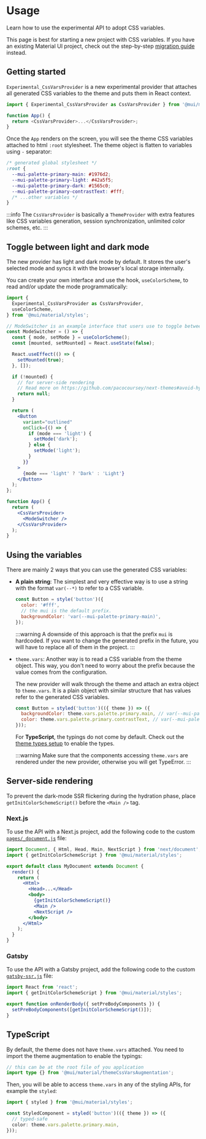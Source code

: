 # Usage

<p class="description">Learn how to use the experimental API to adopt CSS variables.</p>

<!-- TODO: add link to the migration page -->

This page is best for starting a new project with CSS variables. If you have an existing Material UI project, check out the step-by-step [migration guide](/material-ui/experimental-api/css-variables/migration/) instead.

## Getting started

`Experimental_CssVarsProvider` is a new experimental provider that attaches all generated CSS variables to the theme and puts them in React context.

```js
import { Experimental_CssVarsProvider as CssVarsProvider } from '@mui/material/styles';

function App() {
  return <CssVarsProvider>...</CssVarsProvider>;
}
```

Once the `App` renders on the screen, you will see the theme CSS variables attached to html `:root` stylesheet. The theme object is flatten to variables using `-` separator:

```css
/* generated global stylesheet */
:root {
  --mui-palette-primary-main: #1976d2;
  --mui-palette-primary-light: #42a5f5;
  --mui-palette-primary-dark: #1565c0;
  --mui-palette-primary-contrastText: #fff;
  /* ...other variables */
}
```

:::info
The `CssVarsProvider` is basically a `ThemeProvider` with extra features like CSS variables generation, session synchronization, unlimited color schemes, etc.
:::

## Toggle between light and dark mode

The new provider has light and dark mode by default. It stores the user's selected mode and syncs it with the browser's local storage internally.

You can create your own interface and use the hook, `useColorScheme`, to read and/or update the mode programmatically:

```jsx
import {
  Experimental_CssVarsProvider as CssVarsProvider,
  useColorScheme,
} from '@mui/material/styles';

// ModeSwitcher is an example interface that users use to toggle between modes.
const ModeSwitcher = () => {
  const { mode, setMode } = useColorScheme();
  const [mounted, setMounted] = React.useState(false);

  React.useEffect(() => {
    setMounted(true);
  }, []);

  if (!mounted) {
    // for server-side rendering
    // Read more on https://github.com/pacocoursey/next-themes#avoid-hydration-mismatch
    return null;
  }

  return (
    <Button
      variant="outlined"
      onClick={() => {
        if (mode === 'light') {
          setMode('dark');
        } else {
          setMode('light');
        }
      }}
    >
      {mode === 'light' ? 'Dark' : 'Light'}
    </Button>
  );
};

function App() {
  return (
    <CssVarsProvider>
      <ModeSwitcher />
    </CssVarsProvider>
  );
}
```

<!-- If you want to customize `light` and `dark` palette, check out the [customization guide](/material-ui/experimental-api/css-variables/customization/#theming). -->

## Using the variables

There are mainly 2 ways that you can use the generated CSS variables:

- **A plain string**: The simplest and very effective way is to use a string with the format `var(--*)` to refer to a CSS variable.

  ```js
  const Button = style('button')({
    color: '#fff',
    // the mui is the default prefix.
    backgroundColor: 'var(--mui-palette-primary-main)',
  });
  ```

  :::warning
  A downside of this approach is that the prefix `mui` is hardcoded. If you want to change the generated prefix in the future, you will have to replace all of them in the project.
  :::

- `theme.vars`: Another way is to read a CSS variable from the theme object. This way, you don't need to worry about the prefix because the value comes from the configuration.

  The new provider will walk through the theme and attach an extra object to `theme.vars`. It is a plain object with similar structure that has values refer to the generated CSS variables.

  ```js
  const Button = styled('button')(({ theme }) => ({
    backgroundColor: theme.vars.palette.primary.main, // var(--mui-palette-primary-main)
    color: theme.vars.palette.primary.contrastText, // var(--mui-palette-primary-contrastText)
  }));
  ```

  For **TypeScript**, the typings do not come by default. Check out the [theme types setup](#typescript) to enable the types.

  :::warning
  Make sure that the components accessing `theme.vars` are rendered under the new provider, otherwise you will get TypeError.
  :::

## Server-side rendering

To prevent the dark-mode SSR flickering during the hydration phase, place `getInitColorSchemeScript()` before the `<Main />` tag.

### Next.js

To use the API with a Next.js project, add the following code to the custom [`pages/_document.js`](https://nextjs.org/docs/advanced-features/custom-document) file:

```jsx
import Document, { Html, Head, Main, NextScript } from 'next/document';
import { getInitColorSchemeScript } from '@mui/material/styles';

export default class MyDocument extends Document {
  render() {
    return (
      <Html>
        <Head>...</Head>
        <body>
          {getInitColorSchemeScript()}
          <Main />
          <NextScript />
        </body>
      </Html>
    );
  }
}
```

### Gatsby

To use the API with a Gatsby project, add the following code to the custom [`gatsby-ssr.js`](https://www.gatsbyjs.com/docs/reference/config-files/gatsby-ssr/) file:

```jsx
import React from 'react';
import { getInitColorSchemeScript } from '@mui/material/styles';

export function onRenderBody({ setPreBodyComponents }) {
  setPreBodyComponents([getInitColorSchemeScript()]);
}
```

## TypeScript

By default, the theme does not have `theme.vars` attached. You need to import the theme augmentation to enable the typings:

```ts
// this can be at the root file of you application
import type {} from '@mui/material/themeCssVarsAugmentation';
```

Then, you will be able to access `theme.vars` in any of the styling APIs, for example the `styled`:

```ts
import { styled } from '@mui/material/styles';

const StyledComponent = styled('button')(({ theme }) => ({
  // typed-safe
  color: theme.vars.palette.primary.main,
}));
```
